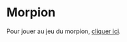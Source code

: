 # Morpion

Pour jouer au jeu du morpion, <a href= "https://clementcarpot.github.io/Morpion/">cliquer ici</a>.
